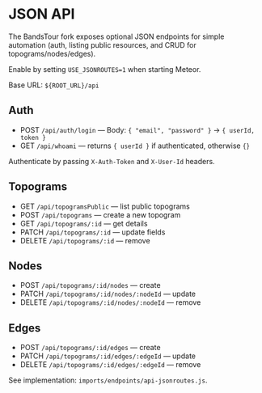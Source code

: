 # JSON API

The BandsTour fork exposes optional JSON endpoints for simple automation (auth, listing public resources, and CRUD for topograms/nodes/edges).

Enable by setting `USE_JSONROUTES=1` when starting Meteor.

Base URL: `${ROOT_URL}/api`

## Auth
- POST `/api/auth/login` — Body: `{ "email", "password" }` → `{ userId, token }`
- GET  `/api/whoami` — returns `{ userId }` if authenticated, otherwise `{}`

Authenticate by passing `X-Auth-Token` and `X-User-Id` headers.

## Topograms
- GET    `/api/topogramsPublic` — list public topograms
- POST   `/api/topograms` — create a new topogram
- GET    `/api/topograms/:id` — get details
- PATCH  `/api/topograms/:id` — update fields
- DELETE `/api/topograms/:id` — remove

## Nodes
- POST   `/api/topograms/:id/nodes` — create
- PATCH  `/api/topograms/:id/nodes/:nodeId` — update
- DELETE `/api/topograms/:id/nodes/:nodeId` — remove

## Edges
- POST   `/api/topograms/:id/edges` — create
- PATCH  `/api/topograms/:id/edges/:edgeId` — update
- DELETE `/api/topograms/:id/edges/:edgeId` — remove

See implementation: `imports/endpoints/api-jsonroutes.js`.
